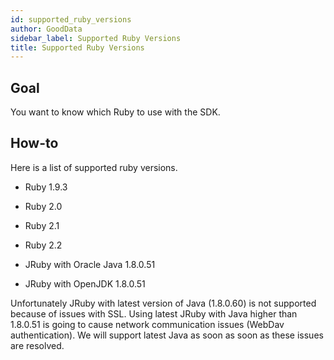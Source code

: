 ```yaml
---
id: supported_ruby_versions
author: GoodData
sidebar_label: Supported Ruby Versions
title: Supported Ruby Versions
---
```


Goal
-------

You want to know which Ruby to use with the SDK.

How-to
--------

Here is a list of supported ruby versions.

-   Ruby 1.9.3

-   Ruby 2.0

-   Ruby 2.1

-   Ruby 2.2

-   JRuby with Oracle Java 1.8.0.51

-   JRuby with OpenJDK 1.8.0.51

Unfortunately JRuby with latest version of Java (1.8.0.60) is not
supported because of issues with SSL. Using latest JRuby with Java
higher than 1.8.0.51 is going to cause network communication issues
(WebDav authentication). We will support latest Java as soon as soon as
these issues are resolved.
